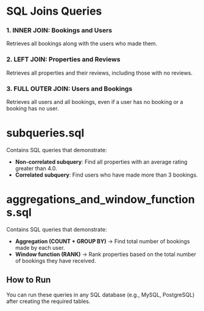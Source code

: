 # SQL Joins Queries

### 1. INNER JOIN: Bookings and Users
Retrieves all bookings along with the users who made them.

### 2. LEFT JOIN: Properties and Reviews
Retrieves all properties and their reviews, including those with no reviews.

### 3. FULL OUTER JOIN: Users and Bookings
Retrieves all users and all bookings, even if a user has no booking or a booking has no user.


# subqueries.sql
Contains SQL queries that demonstrate:
- **Non-correlated subquery**: Find all properties with an average rating greater than 4.0.
- **Correlated subquery**: Find users who have made more than 3 bookings.

# aggregations_and_window_functions.sql
Contains SQL queries that demonstrate:
- **Aggregation (COUNT + GROUP BY)** → Find total number of bookings made by each user.
- **Window function (RANK)** → Rank properties based on the total number of bookings they have received.

## How to Run
You can run these queries in any SQL database (e.g., MySQL, PostgreSQL) after creating the required tables.
